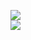[![](https://img.shields.io/badge/Made%20With-Github%20Spray-lightgrey.svg?style=for-the-badge&logo=github)](https://github.com/Annihil/github-spray#3298)  
[![](https://i.imgur.com/2DrTn0Z.gif)](https://github.com/Annihil/github-spray)